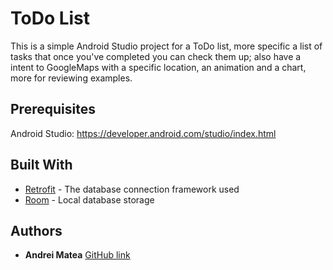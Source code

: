 # ToDo List

This is a simple Android Studio project for a ToDo list, more specific a list of tasks that once you've completed you can check them 
up; also have a intent to GoogleMaps with a specific location, an animation and a chart, more for reviewing examples.

## Prerequisites

Android Studio: https://developer.android.com/studio/index.html

## Built With

* [Retrofit](http://square.github.io/retrofit/) - The database connection framework used
* [Room](https://developer.android.com/reference/android/arch/persistence/room/package-summary.html) - Local database storage

## Authors

* **Andrei Matea** [GitHub link](https://github.com/Shliferd?tab=overview&from=2018-01-01&to=2018-01-31)
